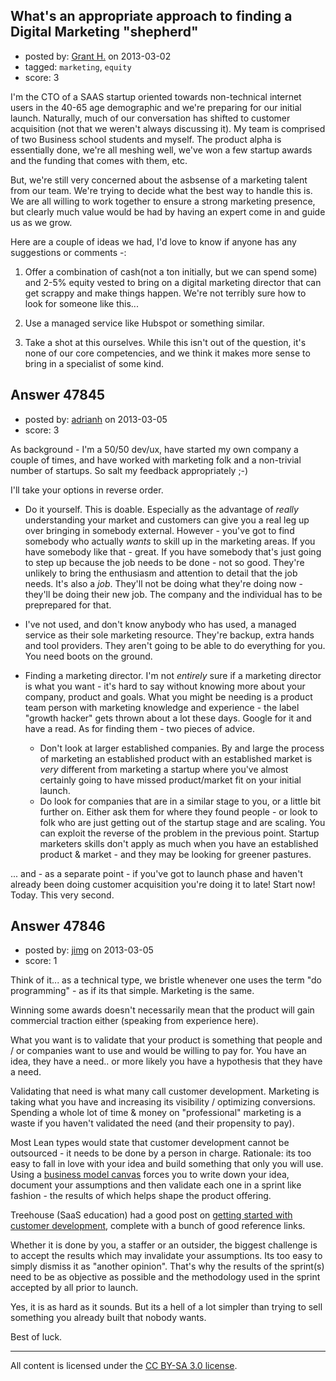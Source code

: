 ## What's an appropriate approach to finding a Digital Marketing "shepherd"

- posted by: [Grant H.](https://stackexchange.com/users/-1/25279-grant-h) on 2013-03-02
- tagged: `marketing`, `equity`
- score: 3

I'm the CTO of a SAAS startup oriented towards non-technical internet users in the 40-65 age demographic and we're preparing for our initial launch.  Naturally, much of our conversation has shifted to customer acquisition (not that we weren't always discussing it).  My team is comprised of two Business school students and myself.  The product alpha is essentially done, we're all meshing well, we've won a few startup awards and the funding that comes with them, etc.

But, we're still very concerned about the asbsense of a marketing talent from our team.  We're trying to decide what the best way to handle this is.  We are all willing to work together to ensure a strong marketing presence, but clearly much value would be had by having an expert come in and guide us as we grow.

Here are a couple of ideas we had, I'd love to know if anyone has any suggestions or comments -:

 1. Offer a combination of cash(not a ton initially, but we can spend some) and 2-5% equity vested to bring on a digital marketing director that can get scrappy and make things happen.  We're not terribly sure how to look for someone like this...

 2. Use a managed service like Hubspot or something similar.

 3. Take a shot at this ourselves.  While this isn't out of the question, it's none of our core competencies, and we think it makes more sense to bring in a specialist of some kind.


## Answer 47845

- posted by: [adrianh](https://stackexchange.com/users/-1/4599-adrianh) on 2013-03-05
- score: 3

As background - I'm a 50/50 dev/ux, have started my own company a couple of times, and have worked with marketing folk and a non-trivial number of startups. So salt my feedback appropriately ;-)

I'll take your options in reverse order. 

* Do it yourself. This is doable. Especially as the advantage of *really* understanding your market and customers can give you a real leg up over bringing in somebody external. However - you've got to find somebody who actually *wants* to skill up in the marketing areas. If you have somebody like that - great. If you have somebody that's just going to step up because the job needs to be done - not so good. They're unlikely to bring the enthusiasm and attention to detail that the job needs. It's also a *job*. They'll not be doing what they're doing now - they'll be doing their new job. The company and the individual has to be preprepared for that.

* I've not used, and don't know anybody who has used, a managed service as their sole marketing resource. They're backup, extra hands and tool providers. They aren't going to be able to do everything for you. You need boots on the ground.

* Finding a marketing director. I'm not *entirely* sure if a marketing director is what you want - it's hard to say without knowing more about your company, product and goals. What you might be needing is a product team person with marketing knowledge and experience - the label "growth hacker" gets thrown about  a lot these days. Google for it and have a read. As for finding them - two pieces of advice.
    * Don't look at larger established companies. By and large the process of marketing an established product with an established market is *very* different from marketing a startup where you've almost certainly going to have missed product/market fit on your initial launch. 
    * Do look for companies that are in a similar stage to you, or a little bit further on. Either ask them for where they found people - or look to folk who are just getting out of the startup stage and are scaling. You can exploit the reverse of the problem in the previous point. Startup marketers skills don't apply as much when you have an established product & market - and they may be looking for greener pastures.

... and - as a separate point - if you've got to launch phase and haven't already been doing customer acquisition you're doing it to late! Start now! Today. This very second.


## Answer 47846

- posted by: [jimg](https://stackexchange.com/users/-1/2380-jimg) on 2013-03-05
- score: 1

<p>Think of it... as a technical type, we bristle whenever one uses the term "do programming" - as if its that simple.  Marketing is the same.</p>

<p>Winning some awards doesn't necessarily mean that the product will gain commercial traction either (speaking from experience here).</p>

<p>What you want is to validate that your product is something that people and / or companies want to use and would be willing to pay for.  You have an idea, they have a need.. or more likely you have a hypothesis that they have a need.  </p>

<p>Validating that need is what many call customer development.  Marketing is taking what you have and increasing its visibility / optimizing conversions.  Spending a whole lot of time &amp; money on "professional" marketing is a waste if you haven't validated the need (and their propensity to pay).</p>

<p>Most Lean types would state that customer development cannot be outsourced - it needs to be done by a person in charge. Rationale: its too easy to fall in love with your idea and build something that only you will use. Using a <a href="http://en.wikipedia.org/wiki/Business_Model_Canvas" rel="nofollow">business model canvas</a> forces you to write down your idea, document your assumptions and then validate each one in a sprint like fashion - the results of which helps shape the product offering.</p>

<p>Treehouse (SaaS education) had a good post on <a href="http://blog.teamtreehouse.com/getting-started-with-customer-development-for-your-startup" rel="nofollow">getting started with customer development</a>, complete with a bunch of good reference links.  </p>

<p>Whether it is done by you, a staffer or an outsider, the biggest challenge is to accept the results which may invalidate your assumptions. Its too easy to simply dismiss it as "another opinion". That's why the results of the sprint(s) need to be as objective as possible and the methodology used in the sprint accepted by all prior to launch.  </p>

<p>Yes, it is as hard as it sounds.  But its a hell of a lot simpler than trying to sell something you already built that nobody wants. </p>

<p>Best of luck. </p>




---

All content is licensed under the [CC BY-SA 3.0 license](https://creativecommons.org/licenses/by-sa/3.0/).
